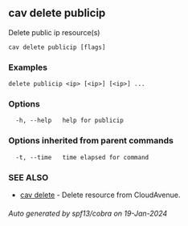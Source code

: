 ## cav delete publicip

Delete public ip resource(s)

```
cav delete publicip [flags]
```

### Examples

```
delete publicip <ip> [<ip>] [<ip>] ...
```

### Options

```
  -h, --help   help for publicip
```

### Options inherited from parent commands

```
  -t, --time   time elapsed for command
```

### SEE ALSO

* [cav delete](cav_delete.md)	 - Delete resource from CloudAvenue.

###### Auto generated by spf13/cobra on 19-Jan-2024
